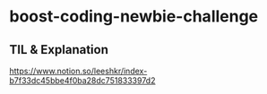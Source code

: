 # boost-coding-newbie-challenge

## TIL & Explanation
https://www.notion.so/leeshkr/index-b7f33dc45bbe4f0ba28dc751833397d2
